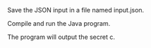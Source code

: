 Save the JSON input in a file named input.json.

Compile and run the Java program.

The program will output the secret c.
